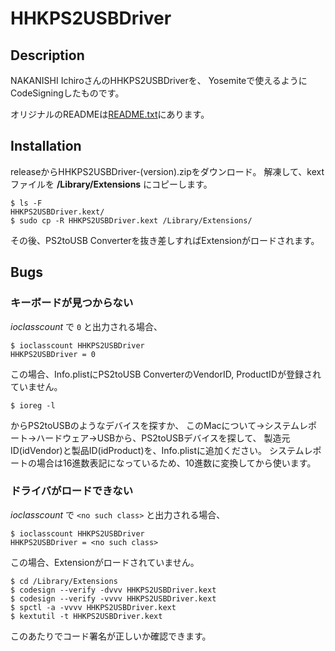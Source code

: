 # HHKPS2USBDriver

## Description

NAKANISHI IchiroさんのHHKPS2USBDriverを、
Yosemiteで使えるようにCodeSigningしたものです。

オリジナルのREADMEは[README.txt](/README.txt)にあります。

## Installation

releaseからHHKPS2USBDriver-(version).zipをダウンロード。
解凍して、kextファイルを **/Library/Extensions** にコピーします。

    $ ls -F
    HHKPS2USBDriver.kext/
	$ sudo cp -R HHKPS2USBDriver.kext /Library/Extensions/

その後、PS2toUSB Converterを抜き差しすればExtensionがロードされます。

## Bugs

### キーボードが見つからない

*ioclasscount* で `0` と出力される場合、

    $ ioclasscount HHKPS2USBDriver
    HHKPS2USBDriver = 0

この場合、Info.plistにPS2toUSB ConverterのVendorID, ProductIDが登録されていません。

    $ ioreg -l

からPS2toUSBのようなデバイスを探すか、
このMacについて→システムレポート→ハードウェア→USBから、PS2toUSBデバイスを探して、
製造元ID(idVendor)と製品ID(idProduct)を、Info.plistに追加ください。
システムレポートの場合は16進数表記になっているため、10進数に変換してから使います。

### ドライバがロードできない

*ioclasscount* で `<no such class>` と出力される場合、

    $ ioclasscount HHKPS2USBDriver
	HHKPS2USBDriver = <no such class>

この場合、Extensionがロードされていません。

    $ cd /Library/Extensions
    $ codesign --verify -dvvv HHKPS2USBDriver.kext
    $ codesign --verify -vvvv HHKPS2USBDriver.kext
    $ spctl -a -vvvv HHKPS2USBDriver.kext
    $ kextutil -t HHKPS2USBDriver.kext

このあたりでコード署名が正しいか確認できます。
